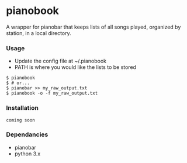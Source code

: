 # pianobook
A wrapper for pianobar that keeps lists of all songs played, organized by station, in a local directory.

### Usage
    
* Update the config file at ~/.pianobook
* PATH is where you would like the lists to be stored

```
$ pianobook
$ # or...
$ pianobar >> my_raw_output.txt
$ pianobook -o -f my_raw_output.txt
```
    
### Installation

```
coming soon
```

### Dependancies

 * pianobar
 * python 3.x
